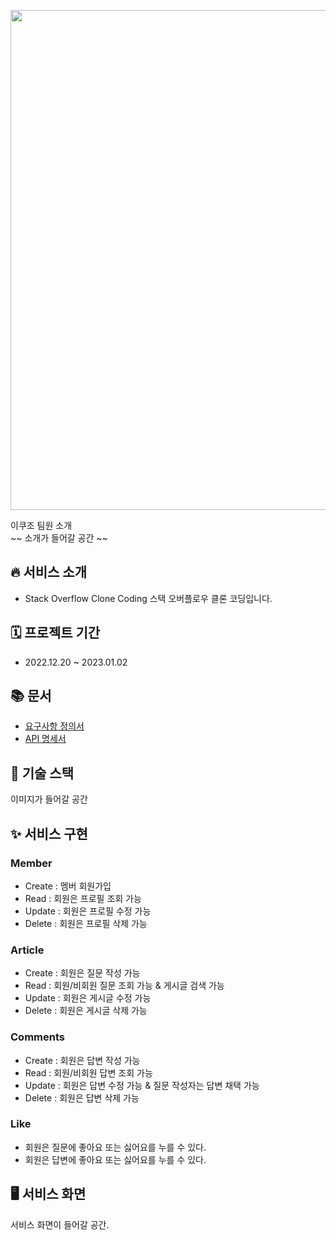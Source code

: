 <p align="center"><img src="https://upload.wikimedia.org/wikipedia/commons/0/02/Stack_Overflow_logo.svg" width="800px"></p>

이쿠조 팀원 소개  
~~ 소개가 들어갈 공간 ~~

## 🔥 서비스 소개
- Stack Overflow Clone Coding 스택 오버플로우 클론 코딩입니다.


## 🗓️ 프로젝트 기간
- 2022.12.20 ~ 2023.01.02


## 📚 문서
- [요구사항 정의서](https://docs.google.com/document/d/1jQU9doK8h_rl54DL878T_I1RqKnNkDNsRhlyP95LDxY/edit)
- [API 명세서](https://codestates.notion.site/API-f817c7da979640ba99d528ab0e98498c)

## 📌 기술 스택
이미지가 들어갈 공간


## ✨ 서비스 구현
### Member
 - Create : 멤버 회원가입
 - Read : 회원은 프로필 조회 가능
 - Update : 회원은 프로필 수정 가능
 - Delete : 회원은 프로필 삭제 가능

### Article
 - Create : 회원은 질문 작성 가능
 - Read : 회원/비회원 질문 조회 가능 & 게시글 검색 가능
 - Update : 회원은 게시글 수정 가능
 - Delete : 회원은 게시글 삭제 가능

### Comments
 - Create : 회원은 답변 작성 가능
 - Read : 회원/비회원 답변 조회 가능
 - Update : 회원은 답변 수정 가능 & 질문 작성자는 답변 채택 가능
 - Delete : 회원은 답변 삭제 가능

### Like
- 회원은 질문에 좋아요 또는 싫어요를 누를 수 있다.
- 회원은 답변에 좋아요 또는 싫어요를 누를 수 있다.


## 🖥️ 서비스 화면
서비스 화면이 들어갈 공간.
